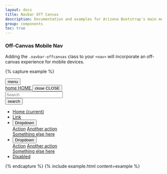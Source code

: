 ```yaml
---
layout: docs
title: Navbar Off Canvas
description: Documentation and examples for Arizona Bootstrap's main menu navigation component
group: components
toc: true
---
```


### Off-Canvas Mobile Nav

Adding the `.navbar-offcanvas` class to your `<nav>` will incorporate an off-canvas experience for mobile devices.

{% capture example %}
<div class="d-lg-none d-flex justify-content-end justify-content-lg-start">
  <button data-toggle="offcanvas" type="button" data-target="#navbarOffcanvasDemo" aria-controls="navbarOffcanvasDemo" class="btn btn-red">
    <span class="material-icons"> menu </span>
  </button>
</div>
<nav class="navbar-offcanvas" id="navbarOffcanvasDemo">
  <div class="navbar-offcanvas-header">
    <div class="bg-chili d-flex justify-content-between align-items-center">
      <a href="/" class="navbar-offcanvas-home d-flex flex-column align-items-center btn btn-red">
        <span class="material-icons">home</span>
        <span>HOME</span>
      </a>
      <button id="navbarOffcanvasDemoClose" data-toggle="offcanvas" type="button" data-target="#navbarOffcanvasDemo" aria-controls="navbarOffcanvasDemo" class="d-flex flex-column align-items-center btn btn-red">
        <span class="material-icons">close</span>
        <span>CLOSE</span>
      </button>
    </div>
    <form class="navbar-offcanvas-search bg-white pr-3">
      <div class="input-group">
        <input class="form-control" type="search" placeholder="Search" aria-label="Search">
        <div class="input-group-append">
          <button class="btn" type="submit"><span class="material-icons">search</span></button>
        </div>
      </div>
    </form>
  </div>
  <ul class="navbar-nav flex-lg-row">
    <li class="nav-item nav-item-parent active">
      <a class="nav-link" href="#">Home <span class="sr-only">(current)</span></a>
    </li>
    <li class="nav-item nav-item-parent">
      <a class="nav-link" href="#">Link</a>
    </li>
    <li class="nav-item nav-item-parent dropdown keep-open">
      <button class="nav-link dropdown-toggle" id="navbarDropdown4" data-toggle="dropdown" aria-haspopup="true" aria-expanded="false">
        Dropdown
      </button>
      <div class="dropdown-menu" role="menu" aria-labelledby="navbarDropdown4">
        <a class="dropdown-item" href="#">Action</a>
        <a class="dropdown-item" href="#">Another action</a>
        <div class="dropdown-divider"></div>
        <a class="dropdown-item" href="#">Something else here</a>
      </div>
    </li>
    <li class="nav-item nav-item-parent dropdown keep-open">
      <button class="nav-link dropdown-toggle" id="navbarDropdown5" data-toggle="dropdown" aria-haspopup="true" aria-expanded="false">
        Dropdown
      </button>
      <div class="dropdown-menu" role="menu" aria-labelledby="navbarDropdown5">
        <a class="dropdown-item" href="#">Action</a>
        <a class="dropdown-item" href="#">Another action</a>
        <div class="dropdown-divider"></div>
        <a class="dropdown-item" href="#">Something else here</a>
      </div>
    </li>
    <li class="nav-item nav-item-parent">
      <a class="nav-link disabled" href="#" tabindex="-1" aria-disabled="true">Disabled</a>
    </li>
  </ul>
</nav>
{% endcapture %}
{% include example.html content=example %}
